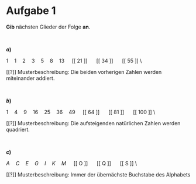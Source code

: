 <!--
version:  0.0.1

language: de

@style
input {
    text-align: center;
}

.flex-container {
    display: flex;
    flex-wrap: wrap;
    align-items: stretch;
    gap: 20px;
}

.flex-child {
    flex: 1;
    min-width: 350px;
    margin-right: 20px;
}

@media (max-width: 400px) {
    .flex-child {
        flex: 100%;
        margin-right: 0;
    }
}
@end

formula: \carry   \textcolor{red}{\scriptsize #1}
formula: \digit   \rlap{\carry{#1}}\phantom{#2}#2
formula: \permil  \text{‰}

import: https://raw.githubusercontent.com/liaTemplates/algebrite/master/README.md
import: https://raw.githubusercontent.com/LiaTemplates/Tikz-Jax/main/README.md

script: https://cdn.jsdelivr.net/gh/LiaTemplates/Tikz-Jax@main/dist/index.js

@round
<script>
  let value = `@input`;
  if (value.startsWith("@")) {
    ""
  } else {
    value = JSON.parse(value);
    value = value[0]
    value = value.replace(/,/g, ".");
    value = parseFloat(value);
    value = Math.round(value * Math.pow(10,@1)) / Math.pow(10,@1);
    value == @0
  }
</script>
@end

tags: Folgen, leicht

-->




# Aufgabe 1

**Gib** nächsten Glieder der Folge **an**.


<br>

<section class="flex-container">

<div class="flex-child">

__$a)\;\;$__

$1 \quad 1 \quad 2 \quad 3 \quad 5 \quad 8 \quad 13 \quad$ [[ 21 ]] $\quad$ [[ 34 ]] $\quad$ [[ 55 ]] \

[[?]] Musterbeschreibung: Die beiden vorherigen Zahlen werden miteinander addiert.

</div>


</section>


<br>


<section class="flex-container">

<div class="flex-child">

__$b)\;\;$__

$1 \quad 4 \quad 9 \quad 16 \quad 25 \quad 36 \quad 49 \quad$ [[ 64 ]] $\quad$ [[ 81 ]] $\quad$ [[ 100 ]] \

[[?]] Musterbeschreibung: Die aufsteigenden natürlichen Zahlen werden quadriert.
</div>

</section>


<br>


<section class="flex-container">

<div class="flex-child">

__$c)\;\;$__

$A \quad C \quad E \quad G \quad I \quad K \quad M \quad$ [[ O ]] $\quad$ [[ Q ]] $\quad$ [[ S ]] \

[[?]] Musterbeschreibung: Immer der übernächste Buchstabe des Alphabets

</div>

</section>



<br>
<br>
<br>
<br>